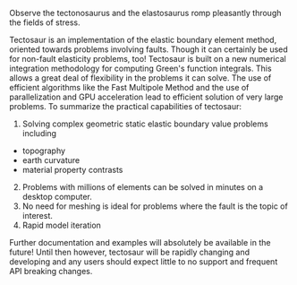 Observe the tectonosaurus and the elastosaurus romp pleasantly through the fields of stress.


Tectosaur is an implementation of the elastic boundary element method, oriented towards problems involving faults. Though it can certainly be used for non-fault elasticity problems, too! Tectosaur is built on a new numerical integration methodology for computing Green's function integrals. This allows a great deal of flexibility in the problems it can solve. The use of  efficient algorithms like the Fast Multipole Method and the use of parallelization and GPU acceleration lead to efficient solution of very large problems. To summarize the practical capabilities of tectosaur:

1. Solving complex geometric static elastic boundary value problems including

* topography
* earth curvature
* material property contrasts

2. Problems with millions of elements can be solved in minutes on a desktop computer. 
3. No need for meshing is ideal for problems where the fault is the topic of interest.
4. Rapid model iteration

Further documentation and examples will absolutely be available in the future! Until then however, tectosaur will be rapidly changing and developing and any users should expect little to no support and frequent API breaking changes. 
